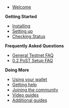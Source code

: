 - [Welcome](main.md)

**Getting Started**
- [Installing](guide/install.md)
- [Setting up](guide/setup.md)
- [Checking Status](guide/status.md)

**Frequently Asked Questions**
- [General Testnet FAQ](FAQ/testnet_faq.md)
- [0.2 PoST Setup FAQ](FAQ/post_setup_faq.md)

**Doing More**
- [Using your wallet](wallet.md)
- [Getting help](help.md)
- [Joining the community](comm.md)
- [Video guides](videos.md)
- [Additional guides](all.md)
